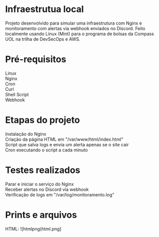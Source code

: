 # Infraestrutua local
Projeto desenvolvido para simular uma infraestrutura com Nginx e monitoramento com alertas via webhook enviados no Discord. Feito localmente usando Linux (Mint) para o programa de bolsas da Compass UOL na trilha de DevSecOps e AWS.

# Pré-requisitos
Linux  
Nginx  
Cron  
Curl  
Shell Script  
Webhook  

# Etapas do projeto
Instalação do Nginx  
Criação da página HTML em "/var/www/html/index.html"  
Script que salva logs e envia um alerta apenas se o site cair  
Cron executando o script a cada minuto  

# Testes realizados
Parar e iniciar o serviço do Nginx  
Receber alertas no Discord via webhook  
Verificação de logs em "/var/log/monitoramento.log"  

# Prints e arquivos
HTML: ![htmlpng(html.png]
